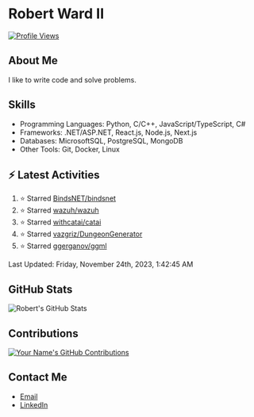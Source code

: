 
# Robert Ward II

[![Profile Views](https://komarev.com/ghpvc/?username=Robert-W-Ward)](https://github.com/Robert-W-Ward)

## About Me
I like to write code and solve problems.

## Skills
- Programming Languages: Python, C/C++, JavaScript/TypeScript, C#
- Frameworks: .NET/ASP.NET, React.js, Node.js, Next.js
- Databases: MicrosoftSQL, PostgreSQL, MongoDB
- Other Tools: Git, Docker, Linux

## :zap: Latest Activities
<!--RECENT_ACTIVITY:start-->
1. ⭐ Starred [BindsNET/bindsnet](https://github.com/BindsNET/bindsnet)
2. ⭐ Starred [wazuh/wazuh](https://github.com/wazuh/wazuh)
3. ⭐ Starred [withcatai/catai](https://github.com/withcatai/catai)
4. ⭐ Starred [vazgriz/DungeonGenerator](https://github.com/vazgriz/DungeonGenerator)
5. ⭐ Starred [ggerganov/ggml](https://github.com/ggerganov/ggml)
<!--RECENT_ACTIVITY:end-->

<!--RECENT_ACTIVITY:last_update-->
Last Updated: Friday, November 24th, 2023, 1:42:45 AM
<!--RECENT_ACTIVITY:last_update_end-->

<!--END_SECTIN:activity-->
## GitHub Stats
![Robert's GitHub Stats](https://github-readme-stats.vercel.app/api?username=Robert-W-Ward&show_icons=true&theme=radical)

## Contributions
[![Your Name's GitHub Contributions](https://github-readme-streak-stats.herokuapp.com/?user=Robert-W-Ward&theme=radical)](https://github.com/your-username)

## Contact Me
- [Email](mailto:robertwesleyward2019@gmail.com)
- [LinkedIn](https://linkedin.com/in/https://www.linkedin.com/in/robert-ward-ii/)
